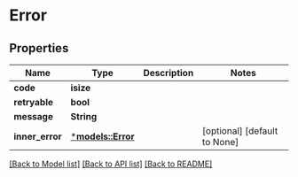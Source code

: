 # Error

## Properties
Name | Type | Description | Notes
------------ | ------------- | ------------- | -------------
**code** | **isize** |  | 
**retryable** | **bool** |  | 
**message** | **String** |  | 
**inner_error** | [***models::Error**](Error.md) |  | [optional] [default to None]

[[Back to Model list]](../README.md#documentation-for-models) [[Back to API list]](../README.md#documentation-for-api-endpoints) [[Back to README]](../README.md)


